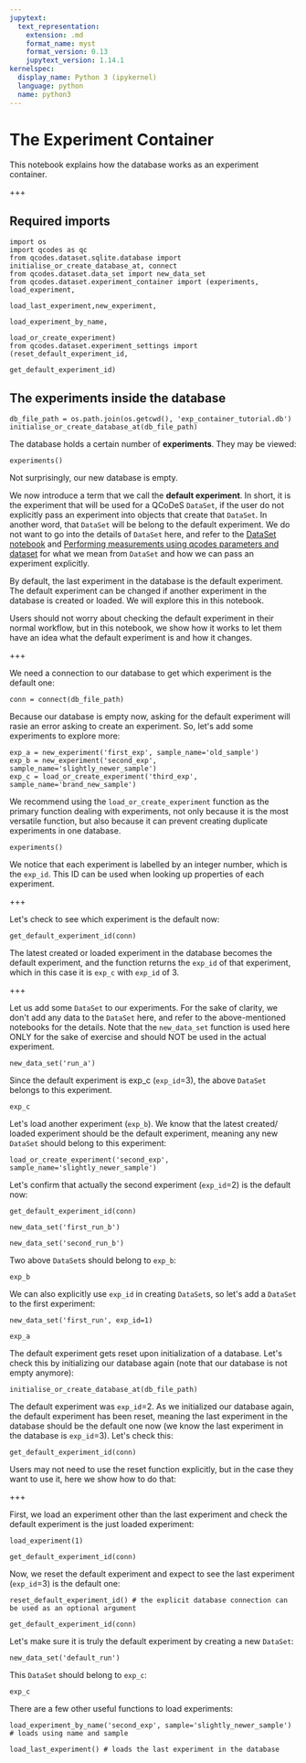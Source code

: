 ```yaml
---
jupytext:
  text_representation:
    extension: .md
    format_name: myst
    format_version: 0.13
    jupytext_version: 1.14.1
kernelspec:
  display_name: Python 3 (ipykernel)
  language: python
  name: python3
---
```


# The Experiment Container

This notebook explains how the database works as an experiment container.

+++

## Required imports

```{code-cell} ipython3
import os
import qcodes as qc
from qcodes.dataset.sqlite.database import initialise_or_create_database_at, connect
from qcodes.dataset.data_set import new_data_set
from qcodes.dataset.experiment_container import (experiments, load_experiment,
                                                 load_last_experiment,new_experiment,
                                                 load_experiment_by_name,
                                                 load_or_create_experiment)
from qcodes.dataset.experiment_settings import (reset_default_experiment_id,
                                                get_default_experiment_id)
```

## The experiments inside the database

```{code-cell} ipython3
db_file_path = os.path.join(os.getcwd(), 'exp_container_tutorial.db')
initialise_or_create_database_at(db_file_path)
```

The database holds a certain number of **experiments**. They may be viewed:

```{code-cell} ipython3
experiments()
```

Not surprisingly, our new database is empty.

We now introduce a term that we call the **default experiment**. In short, it is the experiment that will be used for a QCoDeS `DataSet`, if the user do not explicitly pass an experiment into objects that create that `DataSet`. In another word, that `DataSet` will be belong to the default experiment. We do not want to go into the details of `DataSet` here, and refer to the [DataSet notebook](https://qcodes.github.io/Qcodes/examples/DataSet/DataSet-class-walkthrough.html) and [Performing measurements using qcodes parameters and dataset](https://qcodes.github.io/Qcodes/examples/DataSet/Performing-measurements-using-qcodes-parameters-and-dataset.html) for what we mean from `DataSet` and how we can pass an experiment explicitly.

By default, the last experiment in the database is the default experiment. The default experiment can be changed if another experiment in the database is created or loaded. We will explore this in this notebook.

Users should not worry about checking the default experiment in their normal workflow, but in this notebook, we show how it works to let them have an idea what the default experiment is and how it changes.

+++

We need a connection to our database to get which experiment is the default one:

```{code-cell} ipython3
conn = connect(db_file_path)
```

Because our database is empty now, asking for the default experiment will rasie an error asking to create an experiment. So, let's add some experiments to explore more:

```{code-cell} ipython3
exp_a = new_experiment('first_exp', sample_name='old_sample')
exp_b = new_experiment('second_exp', sample_name='slightly_newer_sample')
exp_c = load_or_create_experiment('third_exp', sample_name='brand_new_sample')
```

We recommend using the `load_or_create_experiment` function as the primary function dealing with experiments, not only because it is the most versatile function, but also because it can prevent creating duplicate experiments in one database.

```{code-cell} ipython3
experiments()
```

We notice that each experiment is labelled by an integer number, which is the `exp_id`. This ID can be used when looking up properties of each experiment.

+++

Let's check to see which experiment is the default now:

```{code-cell} ipython3
get_default_experiment_id(conn)
```

The latest created or loaded experiment in the database becomes the default experiment, and the function returns the `exp_id` of that experiment, which in this case it is `exp_c` with `exp_id` of 3.

+++

Let us add some `DataSet` to our experiments. For the sake of clarity, we don't add any data to the `DataSet` here, and refer to the above-mentioned notebooks for the details. Note that the `new_data_set` function is used here ONLY for the sake of exercise and should NOT be used in the actual experiment.

```{code-cell} ipython3
new_data_set('run_a')
```

Since the default experiment is exp_c (`exp_id`=3), the above `DataSet` belongs to this experiment.

```{code-cell} ipython3
exp_c
```

Let's load another experiment (`exp_b`). We know that the latest created/ loaded experiment should be the default experiment, meaning any new `DataSet` should belong to this experiment:

```{code-cell} ipython3
load_or_create_experiment('second_exp', sample_name='slightly_newer_sample')
```

Let's confirm that actually the second experiment (`exp_id`=2) is the default now:

```{code-cell} ipython3
get_default_experiment_id(conn)
```

```{code-cell} ipython3
new_data_set('first_run_b')
```

```{code-cell} ipython3
new_data_set('second_run_b')
```

Two above `DataSet`s should belong to `exp_b`:

```{code-cell} ipython3
exp_b
```

We can also explicitly use `exp_id` in creating `DataSet`s, so let's add a `DataSet` to the first experiment:

```{code-cell} ipython3
new_data_set('first_run', exp_id=1)
```

```{code-cell} ipython3
exp_a
```

The default experiment gets reset upon initialization of a database. Let's check this by initializing our database again (note that our database is not empty anymore):

```{code-cell} ipython3
initialise_or_create_database_at(db_file_path)
```

The default experiment was `exp_id`=2. As we initialized our database again, the default experiment has been reset, meaning the last experiment in the database should be the default one now (we know the last experiment in the database is `exp_id`=3). Let's check this:

```{code-cell} ipython3
get_default_experiment_id(conn)
```

Users may not need to use the reset function explicitly, but in the case they want to use it, here we show how to do that:

+++

First, we load an experiment other than the last experiment and check the default experiment is the just loaded experiment:

```{code-cell} ipython3
load_experiment(1)
```

```{code-cell} ipython3
get_default_experiment_id(conn)
```

Now, we reset the default experiment and expect to see the last experiment (`exp_id`=3) is the default one:

```{code-cell} ipython3
reset_default_experiment_id() # the explicit database connection can be used as an optional argument
```

```{code-cell} ipython3
get_default_experiment_id(conn)
```

Let's make sure it is truly the default experiment by creating a new `DataSet`:

```{code-cell} ipython3
new_data_set('default_run')
```

This `DataSet` should belong to `exp_c`:

```{code-cell} ipython3
exp_c
```

There are a few other useful functions to load experiments:

```{code-cell} ipython3
load_experiment_by_name('second_exp', sample='slightly_newer_sample')  # loads using name and sample
```

```{code-cell} ipython3
load_last_experiment() # loads the last experiment in the database
```
